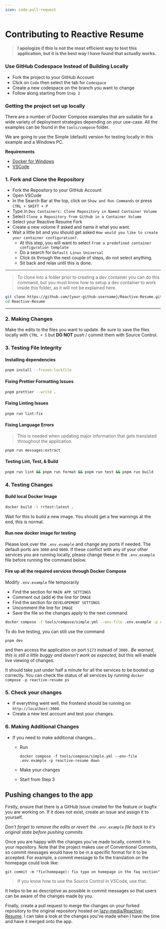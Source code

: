 ```yaml
---
icon: code-pull-request
---
```


# Contributing to Reactive Resume

> #### I apologize if this is not the most efficient way to test this application, but it is the best way I have found that actually works.

### Use GitHub Codespace Instead of Building Locally

* Fork the project to your GitHub Account
* Click on `Code` then select the tab for `Codespace`
* Create a new codespace on the branch you want to change
* Follow along starting from `Step 2`

### Getting the project set up locally

There are a number of Docker Compose examples that are suitable for a wide variety of deployment strategies depending on your use-case. All the examples can be found in the `tools/compose` folder.

We are going to use the Simple (default) version for testing locally in this example and a Windows PC.

**Requirements**

* [Docker for Windows](https://www.docker.com)
* [VSCode](https://code.visualstudio.com/)

### 1. Fork and Clone the Repository

* Fork the Repository to your GitHub Account
* Open VSCode
* In the Search Bar at the top, click on `Show and Run Commands` or press `CTRL + SHIFT + P`
* Type in `Dev Containers: Clone Repository in Named Container Volume`
* Select `Clone a Repository from Github in a Container Volume`
* Select your Reactive Resume Fork
* Create a new volume if asked and name it what you want.
* Wait a little bit and you should get asked `How would you like to create your container configuration?`.
  * At this step, you will want to select `From a predefined container configuration template`
  * Do a search for `Default Linux Universal`
  * Click `Ok` through the next couple of steps, do not select anything.
  * Sit back and relax until this is done.

***

> To clone into a folder prior to creating a dev container you can do this command, but you must know how to setup a dev container to work inside this folder, as it will not be explained here.

```sh
git clone https://github.com/{your-github-username}/Reactive-Resume.git
cd Reactive-Resume
```

***

### 2. Making Changes

Make the edits to the files you want to update. Be sure to save the files locally with `CTRL + S` but **DO NOT** push / commit them with Source Control.

### 3. Testing File Integrity

#### Installing dependencies

```sh
pnpm install --frozen-lockfile
```

#### Fixing Prettier Formatting Issues

```sh
pnpm prettier --write .
```

#### Fixing Linting Issues

```sh
pnpm run lint:fix
```

#### Fixing Language Errors

> This is needed when updating major information that gets translated throughout the application.

```sh
pnpm run messages:extract
```

#### Testing Lint, Test, & Build

```sh
pnpm run lint && pnpm run format && pnpm run test && pnpm run build
```

### 4. Testing Changes

#### Build local Docker Image

```sh
docker build -t rrtest:latest .
```

Wait for this to build a new image. You should get a few warnings at the end, this is normal.

#### Run new docker image for testing

Please look over the `.env.example` and change any ports if needed. The default ports are `3000` and `9000`. If these conflict with any of your other services you are running locally, please change these in the `.env.example` file before running the command below.

#### Fire up all the required services through Docker Compose

Modify `.env.example` file temporarily

* Find the section for `MAIN APP SETTINGS`
* Comment out (add `#`) the line for `IMAGE`
* Find the section for `DEVELOPEMENT SETTINGS`
* Uncomment the line for `IMAGE`
* Save the file so the changes apply to the next command.

```sh
docker compose -f tools/compose/simple.yml --env-file .env.example -p reactive-resume up -d
```

To do live testing, you can still use the command

```
pnpm dev
```

and then access the application on port `5173` instead of `3000.` _Be warned, this is still a little buggy and doesn't work as expected,_ but this will enable live viewing of changes.

It should take just under half a minute for all the services to be booted up correctly. You can check the status of all services by running `docker compose -p reactive-resume ps`

### 5. Check your changes

* If everything went well, the frontend should be running on `http://localhost:3000`.
* Create a new test account and test your changes.

### 6. Making Additional Changes

* If you need to make additional changes...
  *   Run

      ```
      docker compose -f tools/compose/simple.yml --env-file .env.example -p reactive-resume down
      ```
  * Make your changes
  * Start from Step 3

## Pushing changes to the app

Firstly, ensure that there is a GitHub Issue created for the feature or bugfix you are working on. If it does not exist, create an issue and assign it to yourself.

_Don't forget to remove the edits or revert the `.env.example` file back to it's original state before pushing commits._

Once you are happy with the changes you've made locally, commit it to your repository. Note that the project makes use of Conventional Commits, so commit messages would have to be in a specific format for it to be accepted. For example, a commit message to fix the translation on the homepage could look like:

```
git commit -m "fix(homepage): fix typo on homepage in the faq section"
```

> If you know how to use the Source Control in VSCode, use that.

It helps to be as descriptive as possible in commit messages so that users can be aware of the changes made by you.

Finally, create a pull request to merge the changes on your forked repository to the original repository hosted on [lazy-media/Reactive-Resume](https://github.com/lazy-media/Reactive-Resume). I can take a look at the changes you've made when I have the time and have it merged onto the app.
